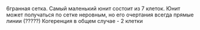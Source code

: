 6гранная сетка. Самый маленький юнит состоит из 7 клеток.
Юнит может получаться по сетке неровным, но его очертания всегда прямые линии (?????)
Когеренция в общем случае - 2 клетки